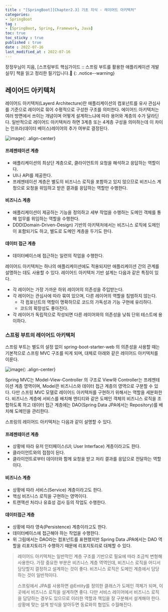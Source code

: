 ```yaml
---
title : "[SpringBoot][Chapter2.3] 기초 지식 - 레이어드 아키텍처"
categories:
- SpringBoot
tag :
- [SpringBoot, Spring, Framework, Java]
toc: true
toc_sticky : true
published : true
date : 2022-07-16
last_modified_at : 2022-07-16
---
```






장정우님이 지음, [스프링부트 핵심가이드 :: 스프링 부트를 활용한 애플리케이션 개발 실무] 책을 읽고 정리한 필기입니다.📢
{: .notice--warning}



## 레이어드 아키텍처

레이어드 아키텍처(Layerd Architecture)란 애플리케이션의 컴포넌트를 유사 관심사를 기준으로 레이어로 묶어 수평적으로 구성한 구조를 의미한다. 에이어드 아키텍처는 여러 방면에서 쓰이는 개념이며 어떻게 설계하느냐에 따라 용어와 계층의 수가 달라딘다. 일반적으로 레이어드 아키텍처라 하면 3계층 또는 4계층 구성을 의미하는데 이 차이는 인프라(데이터 베이스)레이어의 추가 여부로 결정된다. 

![image](https://user-images.githubusercontent.com/13410737/179356109-f104a036-004e-4744-8712-54cfb6b63034.png){: .align-center}

#### 프레젠테이션 계층

- 애플리케이션의 최상단 계층으로, 클라이언트의 요청을 해석하고 응답하는 역할이다.
- UI나 API를 제공한다.
- 프레젠테이션 계층은 별도의 비즈니스 로직을 포함하고 있지 않으므로 비즈니스 계청으로 요청을 위임하고 받은 결과를 응답하는 역할만 수행한다.

#### 비즈니스 계층

- 애플리케이션이 제공하는 기능을 정의하고 세부 작업을 수행하는 도메인 객체를 통해 업무를 위임하는 역할을 수행한다.
- DDD(Domain-Driven-Design) 기반의 아키텍처에서는 비즈니스 로직에 도메인이 포함되기도 하고, 별도로 도메인 계층을 두기도 한다.

#### 데이터 접근 계층

- 데이터베이스에 접근하는 일련의 작업을 수행한다.



레이어드 아키텍처는 하나의 애플리케이션에도 적용되지만 애플리케이션 간의 관계를 설명하는 데도 사용할 수 있다. 레이어드 아키텍처 기반 설계는 다음과 같은 특징이 있다.

- 각 레이어는 가장 가까운 하위 레이어의 의존성을 주입받는다.
- 각 레이어는 관심사에 따라 묶여 있으며, 다른 레이어의 역할을 침범하지 않는다.
  - 각 컴포넌트의 역할이 명확하므로 코드의 가독성과 기능 구현에 유리하다.
  - 코드의 확장성도 좋아진다.
- 각 레이어가 독립적으로 작성되면 다른 레이어와의 의존성을 낮춰 단위 테스트에 용이하다.


### 스프링 부트의 레이어드 아키텍처

스프링 부트는 별도의 설정 없이 spring-boot-starter-web 의 의존성을 사용할 때는 기본적으로 스프링 MVC 구조를 띠게 되며, 대체로 아래와 같은 레이어드 아키텍처를 이룬다.

![image](https://user-images.githubusercontent.com/13410737/179356088-deb4dd3b-b062-4b5b-8d71-452a890bb2fd.png){: .align-center}

Spring MVC는 Model-View-Controller 의 구조로 View와 Controller는 프레젠테이션 계층 영역이며, Model은 비즈니스와 데이터 접근 계층의 영역으로 구분할 수 있다. 다만 스프링 MVC 모델로 레이어드 아키텍처를 구현하기 위해서는 역할을 세분화한다. 비즈니스 계층에 서비스를 배치해 엔티티와 같은 도메인 객체의 비즈니스 로직을 조합하도록 하고 데이터 접근 계층에는 DAO(Spring Data JPA에서는 Repository)를 배치해 도메인을 관리한다.

스프링의 레이어드 아키텍처는 다음과 같이 설명할 수 있다. 

#### 프레젠테이션 계층

- 상황에 따라 유저 인터페이스(UI; User Interface) 계층이라고도 한다.
- 클라이언트와의 접점이 된다.
- 클라이언트로부터 데이터와 함께 요청을 받고 처리 결과를 응답으로 전달하는 역할이다.

#### 비즈니스 계층

- 상황에 따라 서비스(Service) 계층이라고도 한다.
- 핵심 비즈니스 로직을 구현하는 영역이다.
- 트랜잭션 처리나 유효성 검사 등의 작업도 수행한다.

#### 데이터접근 계층

- 상황에 따라 영속(Persistence) 계층이라고도 한다.
- 데이터베이스에 접근해야 하는 작업을 수행한다.
- 위 그림에서는 DAO라는 컴포넌트를 표현했지만 Spring Data JPA에서는 DAO 역할을 리포지토리가 수행하기 때문에 리포지토리로 대체할 수 있다.

> 레이어드 아키텍처는 일반적인 계층 구조를 기반으로 필요에 따라 조금씩 변형해 사용한다. 가장 중요한 부분은 비즈니스 계층 역역인데, 비즈니스 로직을 어디서 담당할지 결정하고 설계하는 것이 좋다. 비즈니스 로직은 도메인 계층에서 담당하는 것이 일반적이다.
>
> 스프링에서 JPA를 사용하면 @Entity를 정의한 클래스가 도메인 객체가 되며,  이곳에서 비즈니스 로직을 설계하면 좋다. 다만 서비스 레이어에서 비즈니스 로직을 담당하는 경우도 있으므로 이러한 역할과 책임을 잘 구분해서 설계해야 한다. 상황에 맞는 설계 방식을 알아두면 동료와의 협업도 수월해진다.

